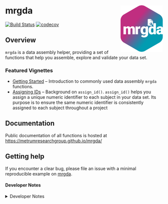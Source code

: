 
<!-- README.md is generated from README.Rmd. Please edit that file -->

# mrgda <a href='https:/metrumresearchgroup.github.io/mrgda'><img src='man/figures/logo.png' align="right" width="135px"/></a>

<!-- badges: start -->

[![Build
Status](https://github-drone.metrumrg.com/api/badges/metrumresearchgroup/mrgda/status.svg)](https://github-drone.metrumrg.com/metrumresearchgroup/mrgda)
[![codecov](https://codecov.io/gh/metrumresearchgroup/mrgda/branch/main/graph/badge.svg)](https://codecov.io/gh/metrumresearchgroup/mrgda)
<!-- badges: end -->

## Overview

`mrgda` is a data assembly helper, providing a set of functions that
help you assemble, explore and validate your data set.

### Featured Vignettes

-   [Getting
    Started](https://metrumresearchgroup.github.io/mrgda/articles/getting-started.html)
    – Introduction to commonly used data assembly `mrgda` functions.
-   [Assigning
    IDs](https://metrumresearchgroup.github.io/mrgda/articles/assigning-id.html)
    – Background on `assign_id()`. `assign_id()` helps you assign a
    unique numeric identifier to each subject in your data set. Its
    purpose is to ensure the same numeric identifier is consistently
    assigned to each subject throughout a project

## Documentation

Public documentation of all functions is hosted at
<https://metrumresearchgroup.github.io/mrgda/>

## Getting help

If you encounter a clear bug, please file an issue with a minimal
reproducible example on
[mrgda](https://github.com/metrumresearchgroup/mrgda/issues).

#### Developer Notes

<details closed>
<summary>
Developer Notes
</summary>

`mrgda` uses [pkgr](https://github.com/metrumresearchgroup/pkgr) to
manage development dependencies and
[renv](https://rstudio.github.io/renv/) to provide isolation. To
replicate this environment,

1.  clone the repo

2.  install [pkgr](https://github.com/metrumresearchgroup/pkgr)

3.  open package in an R session and run `renv::init(bare = TRUE)`

    -   install `renv` \> 0.8.3-4 into default `.libPaths()` prior to
        this step if not already installed

4.  run `pkgr install` in terminal within package directory

5.  restart session

Then, launch R with the repo as the working directory (open the project
in RStudio). `renv` will activate and find the project library.

</details>
